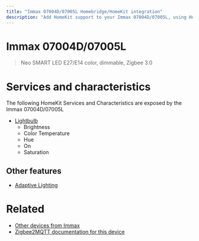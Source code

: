 ```yaml
---
title: "Immax 07004D/07005L Homebridge/HomeKit integration"
description: "Add HomeKit support to your Immax 07004D/07005L, using Homebridge, Zigbee2MQTT and homebridge-z2m."
---
```

<!---
This file has been GENERATED using src/docgen/docgen.ts
DO NOT EDIT THIS FILE MANUALLY!
-->
# Immax 07004D/07005L
> Neo SMART LED E27/E14 color, dimmable, Zigbee 3.0


# Services and characteristics
The following HomeKit Services and Characteristics are exposed by
the Immax 07004D/07005L

* [Lightbulb](../../light.md)
  * Brightness
  * Color Temperature
  * Hue
  * On
  * Saturation

## Other features
* [Adaptive Lighting](../../light.md)

# Related
* [Other devices from Immax](../index.md#immax)
* [Zigbee2MQTT documentation for this device](https://www.zigbee2mqtt.io/devices/07004D_07005L.html)